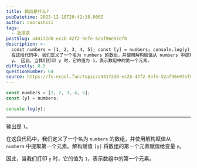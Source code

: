 ```yaml
---
title: 输出是什么?
pubDatetime: 2023-12-18T20:42:38.000Z
author: caorushizi
tags:
  - 选择题
postSlug: a44172d8-ec2b-42f2-9efe-52af96e97ef8
description: >-
  const numbers = [1, 2, 3, 4, 5]; const [y] = numbers; console.log(y); 输出是 1。
  在这段代码中，我们定义了一个名为 numbers 的数组，并使用解构赋值从 numbers 中提取第一个元素。解构赋值 [y] 将数组的第一个元素赋值给变量
  y。 因此，当我们打印 y 时，它的值为 1，表示数组中的第一个元素。
difficulty: 0.5
questionNumber: 64
source: https://fe.ecool.fun/topic/a44172d8-ec2b-42f2-9efe-52af96e97ef8
---
```


```javascript
const numbers = [1, 2, 3, 4, 5];
const [y] = numbers;

console.log(y);
```

---

输出是 `1`。

在这段代码中，我们定义了一个名为 `numbers` 的数组，并使用解构赋值从 `numbers` 中提取第一个元素。解构赋值 `[y]` 将数组的第一个元素赋值给变量 `y`。

因此，当我们打印 `y` 时，它的值为 `1`，表示数组中的第一个元素。
